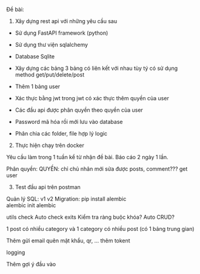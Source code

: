 Đề bài:

1. Xây dựng rest api với những yêu cầu sau

- Sử dụng FastAPI framework (python)
- Sử dụng thư viện sqlalchemy
- Database Sqlite

- Xây dựng các bảng 3 bảng có liên kết với nhau tùy tý có sử dụng method get/put/delete/post

- Thêm 1 bảng user
- Xác thực bằng jwt trong jwt có xác thực thêm quyền của user
- Các đầu api được phân quyền theo quyền của user

- Password mã hóa rồi mới lưu vào database

- Phân chia các folder, file hợp lý logic

2. Thực hiện chạy trên docker

<!-- ! -->


Yêu cầu làm trong 1 tuần kể từ nhận đề bài.
Báo cáo 2 ngày 1 lần.

<!-- @ -->
<!-- @ -->
<!-- @ -->

<!-- role là 1 hàng trong bảng? -->

<!-- fastapi dev a.py -->

<!-- !Nâng cấp sau: -->

<!-- Sử dụng mysql -->
<!-- Sử dụng phpmyadmin -->

<!-- sqlalchemy connect:  -->
<!-- retry_delay: Thời gian chờ thử lại  -->
<!-- retries: Số lần thử lại   -->

<!-- Truy vấn bị lỗi do server: dùng ExceptionMiddleware -->

<!-- Thêm validate: field_validator -->


<!-- 4. Chuyển từ http sang https -->


Phân quyền:
QUYỀN: chỉ chủ nhân mới sửa được posts, comment??? get user

<!-- posts liên kết user: Cần kiểm tra lại CRUD -->


<!-- ! -->
3. Test đầu api trên postman

Quản lý SQL:
v1 v2 Migration:
pip install alembic  
alembic init alembic


utils check Auto check exits Kiểm tra ràng buộc khóa?
Auto CRUD?


 



1 post có nhiều category và 1 category có nhiều post (có 1 bảng trung gian)




Thêm gửi email quên mật khẩu, qr, ... thêm tokent

logging

Thêm gợi ý đầu vào 
